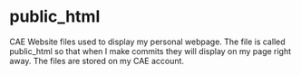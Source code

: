 public_html
===========

CAE Website files used to display my personal webpage. The file is called public_html so that when 
I make commits they will display on my page right away. The files are stored on my CAE account.
